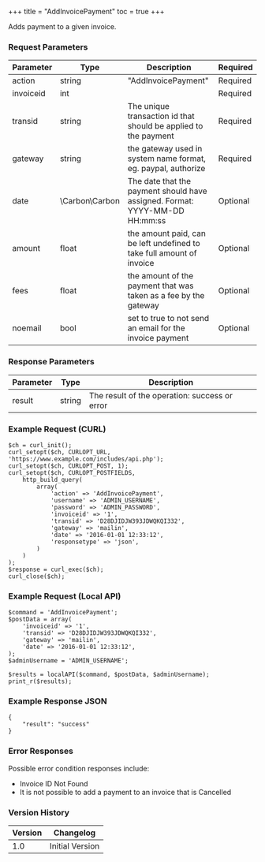 +++
title = "AddInvoicePayment"
toc = true
+++

Adds payment to a given invoice.

### Request Parameters

| Parameter | Type | Description | Required |
| --------- | ---- | ----------- | -------- |
| action | string | "AddInvoicePayment" | Required |
| invoiceid | int |  | Required |
| transid | string | The unique transaction id that should be applied to the payment | Required |
| gateway | string | the gateway used in system name format, eg. paypal, authorize | Required |
| date | \Carbon\Carbon | The date that the payment should have assigned. Format: YYYY-MM-DD HH:mm:ss | Optional |
| amount | float | the amount paid, can be left undefined to take full amount of invoice | Optional |
| fees | float | the amount of the payment that was taken as a fee by the gateway | Optional |
| noemail | bool | set to true to not send an email for the invoice payment | Optional |

### Response Parameters

| Parameter | Type | Description |
| --------- | ---- | ----------- |
| result | string | The result of the operation: success or error |


### Example Request (CURL)

```
$ch = curl_init();
curl_setopt($ch, CURLOPT_URL, 'https://www.example.com/includes/api.php');
curl_setopt($ch, CURLOPT_POST, 1);
curl_setopt($ch, CURLOPT_POSTFIELDS,
    http_build_query(
        array(
            'action' => 'AddInvoicePayment',
            'username' => 'ADMIN_USERNAME',
            'password' => 'ADMIN_PASSWORD',
            'invoiceid' => '1',
            'transid' => 'D28DJIDJW393JDWQKQI332',
            'gateway' => 'mailin',
            'date' => '2016-01-01 12:33:12',
            'responsetype' => 'json',
        )
    )
);
$response = curl_exec($ch);
curl_close($ch);
```


### Example Request (Local API)

```
$command = 'AddInvoicePayment';
$postData = array(
    'invoiceid' => '1',
    'transid' => 'D28DJIDJW393JDWQKQI332',
    'gateway' => 'mailin',
    'date' => '2016-01-01 12:33:12',
);
$adminUsername = 'ADMIN_USERNAME';

$results = localAPI($command, $postData, $adminUsername);
print_r($results);
```


### Example Response JSON

```
{
    "result": "success"
}
```


### Error Responses

Possible error condition responses include:

* Invoice ID Not Found
* It is not possible to add a payment to an invoice that is Cancelled


### Version History

| Version | Changelog |
| ------- | --------- |
| 1.0 | Initial Version |
